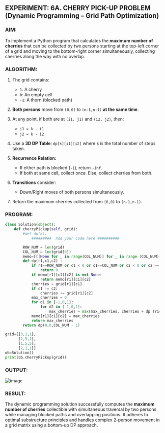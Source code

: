 ## **EXPERIMENT: 6A. CHERRY PICK-UP PROBLEM (Dynamic Programming – Grid Path Optimization)**



### **AIM:**

To implement a Python program that calculates the **maximum number of cherries** that can be collected by two persons starting at the top-left corner of a grid and moving to the bottom-right corner simultaneously, collecting cherries along the way with no overlap.



### **ALGORITHM:**

1. The grid contains:

   * `1`: A cherry
   * `0`: An empty cell
   * `-1`: A thorn (blocked path)

2. **Both persons** move from `(0,0)` to `(n-1,n-1)` **at the same time**.

3. At any point, if both are at `(i1, j1)` and `(i2, j2)`, then:

   * `j1 = k - i1`
   * `j2 = k - i2`

4. Use a **3D DP Table**: `dp[k][i1][i2]` where `k` is the total number of steps taken.

5. **Recurrence Relation:**

   * If either path is blocked (`-1`), return `-inf`.
   * If both at same cell, collect once. Else, collect cherries from both.

6. **Transitions** consider:

   * Down/Right moves of both persons simultaneously.

7. Return the maximum cherries collected from `(0,0)` to `(n-1,n-1)`.



### **PROGRAM:**

```python
class Solution(object):
    def cherryPickup(self, grid):
        #def dp(k):
            #########  Add your code here ##########

        ROW_NUM = len(grid)
        COL_NUM = len(grid[0])
        memo=[[[None for _ in range(COL_NUM)] for _ in range (COL_NUM)] for _ in range (ROW_NUM)]
        def dp(r1,c1,c2) :
            if r1==ROW_NUM or c1 < 0 or c1==COL_NUM or c2 < 0 or c2 == COL_NUM :
                return 0
            if memo[r1][c1][c2] is not None:
                return memo[r1][c1][c2]
            cherries = grid[r1][c1]
            if c1 != c2:
                cherries += grid[r1][c2]
            max_cherries = 0
            for d1 in [-1,0,1]:
                for d2 in [-1,0,1]:
                    max_cherries = max(max_cherries, cherries + dp (r1+1, c1+d1, c2+d2))
            memo[r1][c1][c2] = max_cherries
            return max_cherries
        return dp(0,0,COL_NUM - 1)
        
grid=[[3,1,1],
      [2,5,1],
      [1,5,5],
      [2,1,1]]
ob=Solution()
print(ob.cherryPickup(grid))
```



### **OUTPUT:**

![image](https://github.com/user-attachments/assets/6aa4e7ed-3644-4080-ba33-21e40046c39d)




### **RESULT:**

The dynamic programming solution successfully computes the **maximum number of cherries** collectible with simultaneous traversal by two persons while managing blocked paths and overlapping positions. It adheres to optimal substructure principles and handles complex 2-person movement in a grid matrix using a bottom-up DP approach.
